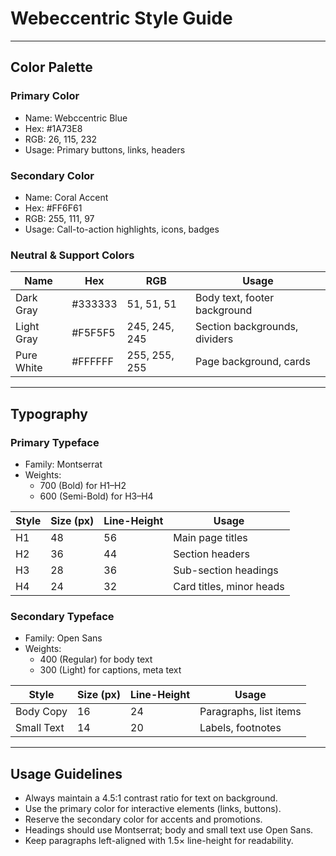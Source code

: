 # Webeccentric Style Guide

---

## Color Palette

### Primary Color  
- Name: Webccentric Blue  
- Hex: #1A73E8  
- RGB: 26, 115, 232  
- Usage: Primary buttons, links, headers  

### Secondary Color  
- Name: Coral Accent  
- Hex: #FF6F61  
- RGB: 255, 111, 97  
- Usage: Call-to-action highlights, icons, badges  

### Neutral & Support Colors  
| Name         | Hex     | RGB            | Usage                          |
| ------------ | ------- | -------------- | ------------------------------ |
| Dark Gray    | #333333 | 51, 51, 51     | Body text, footer background   |
| Light Gray   | #F5F5F5 | 245, 245, 245  | Section backgrounds, dividers  |
| Pure White   | #FFFFFF | 255, 255, 255  | Page background, cards         |

---

## Typography

### Primary Typeface  
- Family: Montserrat  
- Weights:  
  - 700 (Bold) for H1–H2  
  - 600 (Semi-Bold) for H3–H4  

| Style   | Size (px) | Line-Height | Usage                     |
| ------- | --------- | ----------- | ------------------------- |
| H1      | 48        | 56          | Main page titles          |
| H2      | 36        | 44          | Section headers           |
| H3      | 28        | 36          | Sub-section headings      |
| H4      | 24        | 32          | Card titles, minor heads  |

### Secondary Typeface  
- Family: Open Sans  
- Weights:  
  - 400 (Regular) for body text  
  - 300 (Light) for captions, meta text  

| Style       | Size (px) | Line-Height | Usage                     |
| ----------- | --------- | ----------- | ------------------------- |
| Body Copy   | 16        | 24          | Paragraphs, list items    |
| Small Text  | 14        | 20          | Labels, footnotes         |

---

## Usage Guidelines

- Always maintain a 4.5:1 contrast ratio for text on background.  
- Use the primary color for interactive elements (links, buttons).  
- Reserve the secondary color for accents and promotions.  
- Headings should use Montserrat; body and small text use Open Sans.  
- Keep paragraphs left-aligned with 1.5× line-height for readability. 